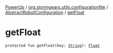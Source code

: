 [PowerUp](../../index.md) / [org.stormgears.utils.configurationfile](../index.md) / [AbstractRobotConfiguration](index.md) / [getFloat](./get-float.md)

# getFloat

`protected fun getFloat(key: `[`String`](https://kotlinlang.org/api/latest/jvm/stdlib/kotlin/-string/index.html)`): `[`Float`](https://kotlinlang.org/api/latest/jvm/stdlib/kotlin/-float/index.html)